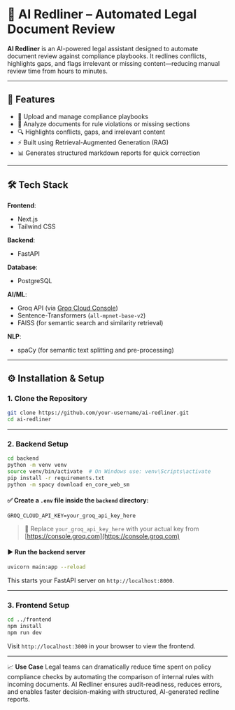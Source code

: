 # 🧠 AI Redliner – Automated Legal Document Review

**AI Redliner** is an AI-powered legal assistant designed to automate document review against compliance playbooks. It redlines conflicts, highlights gaps, and flags irrelevant or missing content—reducing manual review time from hours to minutes.

---

## 🚀 Features

- 📄 Upload and manage compliance playbooks  
- 📁 Analyze documents for rule violations or missing sections  
- 🔍 Highlights conflicts, gaps, and irrelevant content  
- ⚡ Built using Retrieval-Augmented Generation (RAG)  
- 📊 Generates structured markdown reports for quick correction  

---

## 🛠️ Tech Stack

**Frontend**:  
- Next.js  
- Tailwind CSS

**Backend**:  
- FastAPI

**Database**:  
- PostgreSQL

**AI/ML**:  
- Groq API (via [Groq Cloud Console](https://console.groq.com/))  
- Sentence-Transformers (`all-mpnet-base-v2`)  
- FAISS (for semantic search and similarity retrieval)

**NLP**:  
- spaCy (for semantic text splitting and pre-processing)

---

## ⚙️ Installation & Setup

### 1. Clone the Repository

```bash
git clone https://github.com/your-username/ai-redliner.git
cd ai-redliner
````

---

### 2. Backend Setup

```bash
cd backend
python -m venv venv
source venv/bin/activate  # On Windows use: venv\Scripts\activate
pip install -r requirements.txt
python -m spacy download en_core_web_sm
```

#### ✅ Create a `.env` file inside the `backend` directory:

```env
GROQ_CLOUD_API_KEY=your_groq_api_key_here
```

> 🔐 Replace `your_groq_api_key_here` with your actual key from [https://console.groq.com](https://console.groq.com)

#### ▶️ Run the backend server

```bash
uvicorn main:app --reload
```

This starts your FastAPI server on `http://localhost:8000`.

---

### 3. Frontend Setup

```bash
cd ../frontend
npm install
npm run dev
```

Visit `http://localhost:3000` in your browser to view the frontend.

---

📈 **Use Case**
Legal teams can dramatically reduce time spent on policy compliance checks by automating the comparison of internal rules with incoming documents.
AI Redliner ensures audit-readiness, reduces errors, and enables faster decision-making with structured, AI-generated redline reports.

